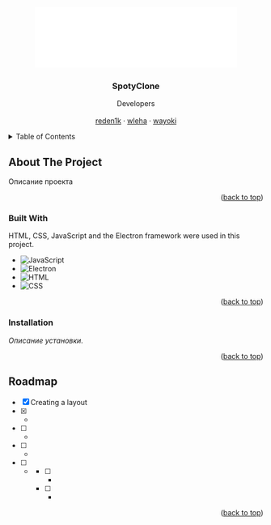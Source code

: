 <a name="readme-top"></a>

<!-- PROJECT LOGO -->
<br />
<div align="center">
  <a href="https://github.com/othneildrew/Best-README-Template">
    <img src="src/frontend/source/logo.png" alt="Logo" width="400" height="120">
  </a>

  <h3 align="center">SpotyClone</h3>

  <p align="center">
  Developers
    <br />
    <br />
    <a href="https://github.com/reden1k">reden1k</a>
    ·
    <a href="https://github.com/wleha1">wleha</a>
    ·
    <a href="https://github.com/wayoki">wayoki</a>
  </p>
</div>



<!-- TABLE OF CONTENTS -->
<details>
  <summary>Table of Contents</summary>
  <ol>
    <li>
      <a href="#about-the-project">About The Project</a>
      <ul>
        <li><a href="#built-with">Built With</a></li>
      </ul>
    </li>
    <li>
      <a href="#getting-started">Getting Started</a>
      <ul>
        <li><a href="#prerequisites">Prerequisites</a></li>
        <li><a href="#installation">Installation</a></li>
      </ul>
    </li>
    <li><a href="#usage">Usage</a></li>
    <li><a href="#roadmap">Roadmap</a></li>
    <li><a href="#contributing">Contributing</a></li>
    <li><a href="#license">License</a></li>
    <li><a href="#contact">Contact</a></li>
    <li><a href="#acknowledgments">Acknowledgments</a></li>
  </ol>
</details>



<!-- ABOUT THE PROJECT -->
## About The Project

Описание проекта

<p align="right">(<a href="#readme-top">back to top</a>)</p>



### Built With

HTML, CSS, JavaScript and the Electron framework were used in this project.

* ![JavaScript](https://img.shields.io/badge/javascript-E1B133?style=for-the-badge&logo=javascript&logoColor=E8E8E8)
* ![Electron](https://img.shields.io/badge/Electron-44C1C5?style=for-the-badge&logo=electron&logoColor=E8E8E8)
* ![HTML](https://img.shields.io/badge/html-E34F26?style=for-the-badge&logo=html5&logoColor=E8E8E8)
* ![CSS](https://img.shields.io/badge/css-1572B6?style=for-the-badge&logo=css3&logoColor=E8E8E8)

<p align="right">(<a href="#readme-top">back to top</a>)</p>


### Installation

_Описание установки._


<p align="right">(<a href="#readme-top">back to top</a>)</p>

<!-- ROADMAP -->
## Roadmap

- [x] Creating a layout
- [x] -
- [ ] -
- [ ] -
- [ ] -
    - [ ] -
    - [ ] -

<p align="right">(<a href="#readme-top">back to top</a>)</p>
